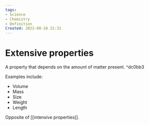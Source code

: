 ```yaml
---
tags:
- Science
- Chemistry
- Definition
Created: 2022-08-18 21:31  
---
```

# Extensive properties 
A property that depends on the amount of matter present.  ^dc0bb3

Examples include: 
- Volume 
- Mass
- Size 
- Weight 
- Length 

Opposite of [[intensive properties]]. 